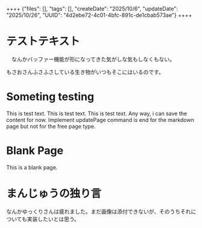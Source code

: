 ++++
{"files": [], "tags": [], "createDate": "2025/10/6", "updateDate": "2025/10/26", "UUID": "4d2ebe72-4c01-4bfc-891c-de1cbab573ae"}
++++

# テストテキスト
　なんかバッファー機能が形になってきた気がしな気もしなくもない。

もさおさんふさふさしている生き物がいつもそこにはいるのです。

# Someting testing
This is test text.
This is test text.
This is test text.
Any way, i can save the content for now. Implement updatePage command is end for the markdown page but not for the free page type.

# Blank Page
This is a blank page.

# まんじゅうの独り言
なんかゆっくりさんは疲れました。まだ画像は添付できないが、そのうちそれについても実装したいとは思う。
